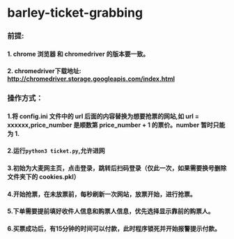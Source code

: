 # barley-ticket-grabbing

### 前提: 
#### 1. chrome 浏览器 和 chromedriver 的版本要一致。
#### 2. chromedriver下载地址: http://chromedriver.storage.googleapis.com/index.html
### 操作方式：
#### 1.将 config.ini 文件中的 url 后面的内容替换为想要抢票的网站,如 url = xxxxxx,price_number 是顺数第 price_number + 1 的票价。number 暂时只能为 1.

#### 2.运行```python3 ticket.py```,允许进网

#### 3.初始为大麦网主页，点击登录，跳转后扫码登录（仅此一次，如果需要换号删除文件夹下的 cookies.pkl）

#### 4.开始抢票，在未放票前，每秒刷新一次网站，放票开始，进行抢票。

#### 5.下单需要提前填好收件人信息和购票人信息，优先选择显示靠前的购票人。

#### 6.买票成功后，有15分钟的时间可以付款，此时程序锁死并开始报警提示付款。

